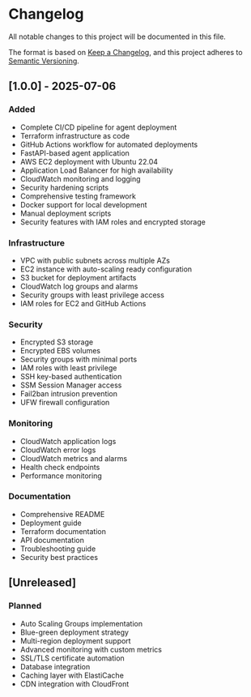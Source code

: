 # Changelog

All notable changes to this project will be documented in this file.

The format is based on [Keep a Changelog](https://keepachangelog.com/en/1.0.0/),
and this project adheres to [Semantic Versioning](https://semver.org/spec/v2.0.0.html).

## [1.0.0] - 2025-07-06

### Added
- Complete CI/CD pipeline for agent deployment
- Terraform infrastructure as code
- GitHub Actions workflow for automated deployments
- FastAPI-based agent application
- AWS EC2 deployment with Ubuntu 22.04
- Application Load Balancer for high availability
- CloudWatch monitoring and logging
- Security hardening scripts
- Comprehensive testing framework
- Docker support for local development
- Manual deployment scripts
- Security features with IAM roles and encrypted storage

### Infrastructure
- VPC with public subnets across multiple AZs
- EC2 instance with auto-scaling ready configuration
- S3 bucket for deployment artifacts
- CloudWatch log groups and alarms
- Security groups with least privilege access
- IAM roles for EC2 and GitHub Actions

### Security
- Encrypted S3 storage
- Encrypted EBS volumes
- Security groups with minimal ports
- IAM roles with least privilege
- SSH key-based authentication
- SSM Session Manager access
- Fail2ban intrusion prevention
- UFW firewall configuration

### Monitoring
- CloudWatch application logs
- CloudWatch error logs
- CloudWatch metrics and alarms
- Health check endpoints
- Performance monitoring

### Documentation
- Comprehensive README
- Deployment guide
- Terraform documentation
- API documentation
- Troubleshooting guide
- Security best practices

## [Unreleased]

### Planned
- Auto Scaling Groups implementation
- Blue-green deployment strategy
- Multi-region deployment support
- Advanced monitoring with custom metrics
- SSL/TLS certificate automation
- Database integration
- Caching layer with ElastiCache
- CDN integration with CloudFront
